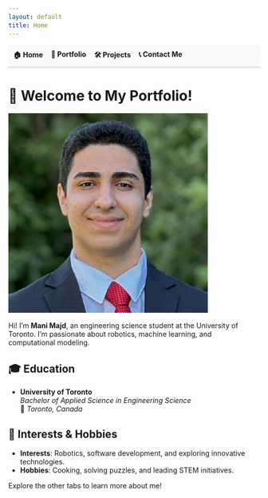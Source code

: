 ```yaml
---
layout: default
title: Home
---
```

<link rel="stylesheet" href="style.css">

<nav>
  <ul style="list-style-type: none; padding: 0; display: flex; gap: 1rem; background-color: #f8f9fa; padding: 10px; border-bottom: 2px solid #ddd;">
    <li><a href="/" style="text-decoration: none; font-weight: bold;">🏠 Home</a></li>
    <li><a href="/portfolio" style="text-decoration: none; font-weight: bold;">📄 Portfolio</a></li>
    <li><a href="/projects" style="text-decoration: none; font-weight: bold;">🛠️ Projects</a></li>
    <li><a href="/contact" style="text-decoration: none; font-weight: bold;">📞 Contact Me</a></li>
  </ul>
</nav>


# 👋 Welcome to My Portfolio!
![Mani Majd](175567155.jpeg)

Hi! I’m **Mani Majd**, an engineering science student at the University of Toronto. I’m passionate about robotics, machine learning, and computational modeling. 

## 🎓 Education
- **University of Toronto**  
  *Bachelor of Applied Science in Engineering Science*  
  📍 *Toronto, Canada*

## 🎯 Interests & Hobbies
- **Interests**: Robotics, software development, and exploring innovative technologies.
- **Hobbies**: Cooking, solving puzzles, and leading STEM initiatives.

Explore the other tabs to learn more about me!
